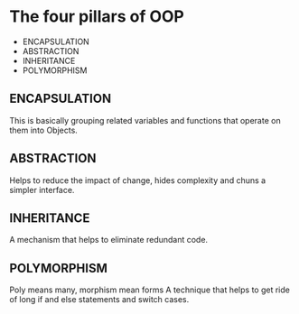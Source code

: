 # The four pillars of OOP

- ENCAPSULATION
- ABSTRACTION
- INHERITANCE
- POLYMORPHISM

## ENCAPSULATION
This is basically grouping related variables and functions that operate on them into Objects.

## ABSTRACTION
Helps to reduce the impact of change, hides complexity and chuns a simpler interface.

## INHERITANCE
A mechanism that helps to eliminate redundant code.

## POLYMORPHISM
Poly means many, morphism mean forms
A technique that helps to get ride of long if and else statements and switch cases.